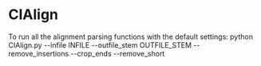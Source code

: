 # CIAlign
To run all the alignment parsing functions with the default settings:
python CIAlign.py --infile INFILE --outfile_stem OUTFILE_STEM --remove_insertions --crop_ends --remove_short
